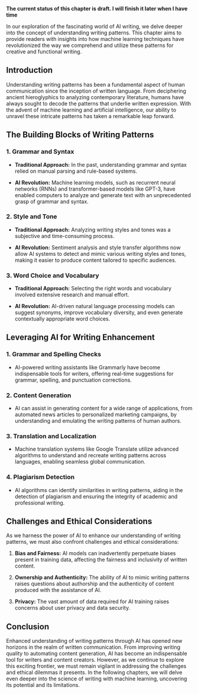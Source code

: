 **The current status of this chapter is draft. I will finish it later when I have time**

In our exploration of the fascinating world of AI writing, we delve deeper into the concept of understanding writing patterns. This chapter aims to provide readers with insights into how machine learning techniques have revolutionized the way we comprehend and utilize these patterns for creative and functional writing.

Introduction
------------

Understanding writing patterns has been a fundamental aspect of human communication since the inception of written language. From deciphering ancient hieroglyphics to analyzing contemporary literature, humans have always sought to decode the patterns that underlie written expression. With the advent of machine learning and artificial intelligence, our ability to unravel these intricate patterns has taken a remarkable leap forward.

The Building Blocks of Writing Patterns
---------------------------------------

### 1. **Grammar and Syntax**

* **Traditional Approach:** In the past, understanding grammar and syntax relied on manual parsing and rule-based systems.

* **AI Revolution:** Machine learning models, such as recurrent neural networks (RNNs) and transformer-based models like GPT-3, have enabled computers to analyze and generate text with an unprecedented grasp of grammar and syntax.

### 2. **Style and Tone**

* **Traditional Approach:** Analyzing writing styles and tones was a subjective and time-consuming process.

* **AI Revolution:** Sentiment analysis and style transfer algorithms now allow AI systems to detect and mimic various writing styles and tones, making it easier to produce content tailored to specific audiences.

### 3. **Word Choice and Vocabulary**

* **Traditional Approach:** Selecting the right words and vocabulary involved extensive research and manual effort.

* **AI Revolution:** AI-driven natural language processing models can suggest synonyms, improve vocabulary diversity, and even generate contextually appropriate word choices.

Leveraging AI for Writing Enhancement
-------------------------------------

### 1. **Grammar and Spelling Checks**

* AI-powered writing assistants like Grammarly have become indispensable tools for writers, offering real-time suggestions for grammar, spelling, and punctuation corrections.

### 2. **Content Generation**

* AI can assist in generating content for a wide range of applications, from automated news articles to personalized marketing campaigns, by understanding and emulating the writing patterns of human authors.

### 3. **Translation and Localization**

* Machine translation systems like Google Translate utilize advanced algorithms to understand and recreate writing patterns across languages, enabling seamless global communication.

### 4. **Plagiarism Detection**

* AI algorithms can identify similarities in writing patterns, aiding in the detection of plagiarism and ensuring the integrity of academic and professional writing.

Challenges and Ethical Considerations
-------------------------------------

As we harness the power of AI to enhance our understanding of writing patterns, we must also confront challenges and ethical considerations:

1. **Bias and Fairness:** AI models can inadvertently perpetuate biases present in training data, affecting the fairness and inclusivity of written content.

2. **Ownership and Authenticity:** The ability of AI to mimic writing patterns raises questions about authorship and the authenticity of content produced with the assistance of AI.

3. **Privacy:** The vast amount of data required for AI training raises concerns about user privacy and data security.

Conclusion
----------

Enhanced understanding of writing patterns through AI has opened new horizons in the realm of written communication. From improving writing quality to automating content generation, AI has become an indispensable tool for writers and content creators. However, as we continue to explore this exciting frontier, we must remain vigilant in addressing the challenges and ethical dilemmas it presents. In the following chapters, we will delve even deeper into the science of writing with machine learning, uncovering its potential and its limitations.

